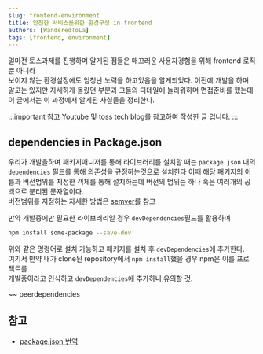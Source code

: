 ```yaml
---
slug: frontend-environment
title: 안전한 서비스를위한 환경구성 in frontend
authors: [WanderedToLa]
tags: [frontend, environment]
---
```


얼마전 토스과제를 진행하며 알게된 점들은 매끄러운 사용자경험을 위해 frontend 로직뿐 아니라  
보이지 않는 환경설정에도 엄청난 노력을 하고있음을 알게되었다. 이전에 개발을 하며  
알고는 있지만 자세하게 몰랐던 부분과 그들의 디테일에 놀라워하며 면접준비를 했는데  
이 글에서는 이 과정에서 알게된 사실들을 정리한다.

:::important 참고
Youtube 및 toss tech blog를 참고하여 작성한 글 입니다.
:::

## dependencies in Package.json

우리가 개발을하며 패키지매니저를 통해 라이브러리를 설치할 때는
`package.json` 내의 `dependencies` 필드를 통해 의존성을 규정하는것으로 설치한다
이때 해당 패키지의 이름과 버전범위를 지정한 객체를 통해 설치하는데
버전의 범위는 하나 혹은 여러개의 공백으로 분리된 문자열이다.  
버전범위를 지정하는 자세한 방법은 [semver](https://docs.npmjs.com/misc/semver)를 참고

만약 개발중에만 필요한 라이브러리일 경우 `devDependencies`필드를 활용하며

```bash
npm install some-package --save-dev
```

위와 같은 명령어로 설치 가능하고 패키지를 설치 후 `devDependencies`에 추가한다.  
여기서 만약 내가 clone된 repository에서 `npm install`했을 경우 npm은 이를 프로젝트를  
개발중이라고 인식하고 `devDependencies`에 추가하니 유의할 것.

~~ peerdependencies

## 참고

- [package.json 번역](https://programmingsummaries.tistory.com/385)

